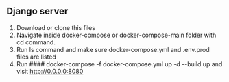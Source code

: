 ## Django server

1. Download or clone this files
2. Navigate inside docker-compose or docker-compose-main folder with cd command.
3. Run ls command and make sure docker-compose.yml and .env.prod files are listed
4. Run #### docker-compose -f docker-compose.yml up -d --build  up and visit http://0.0.0.0:8080
